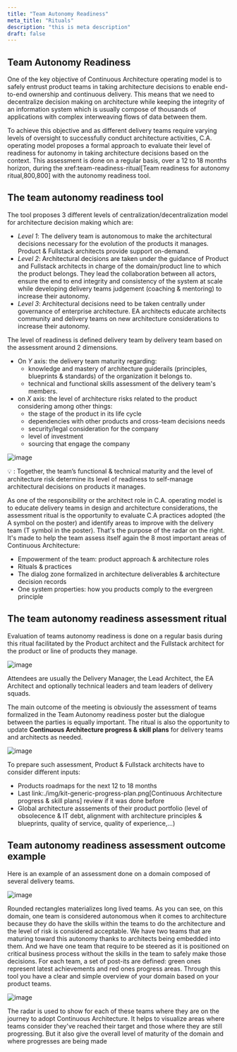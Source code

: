 ```yaml
---
title: "Team Autonomy Readiness"
meta_title: "Rituals"
description: "this is meta description"
draft: false
---
```


## Team Autonomy Readiness

One of the key objective of Continuous Architecture operating model is to safely entrust product teams in taking architecture decisions to enable end-to-end ownership and continuous delivery. This means that we need to decentralize decision making on architecture while keeping the integrity of an information system which is usually compose of thousands of applications with complex interweaving flows of data between them.

To achieve this objective and as different delivery teams require varying levels of oversight to successfully conduct architecture activities, C.A. operating model proposes a formal approach to evaluate their level of readiness for autonomy in taking architecture decisions based on the context. This assessment is done on a regular basis, over a 12 to 18 months horizon, during the xref:team-readiness-ritual[Team readiness for autonomy ritual,800,800] with the autonomy readiness tool.

## The team autonomy readiness tool

The tool proposes 3 different levels of centralization/decentralization model for architecture decision making which are:

* *Level 1*: The delivery team is autonomous to make the architectural decisions necessary for the evolution of the products it manages. Product & Fullstack architects provide support on-demand.
* *Level 2*: Architectural decisions are taken under the guidance of Product and Fullstack architects in charge of the domain/product line to which the product belongs. They lead the collaboration between all actors, ensure the end to end integrity and consistency of the system at scale while developing delivery teams judgement (coaching & mentoring) to increase their autonomy.
* *Level 3*: Architectural decisions need to be taken centrally under governance of enterprise architecture. EA architects educate architects community and delivery teams on new architecture considerations to increase their autonomy.

The level of readiness is defined delivery team by delivery team based on the assessment around 2 dimensions.

* On *Y* axis: the delivery team maturity regarding:
  * knowledge and mastery of architecture guiderails (principles, blueprints & standards) of the organization it belongs to.
  * technical and functional skills assessment of the delivery team's members.
* on *X* axis: the level of architecture risks related to the product considering among other things:
  * the stage of the product in its life cycle
  * dependencies with other products and cross-team decisions needs
  * security/legal consideration for the company
  * level of investment
  * sourcing that engage the company

![image](./images/rituals/kit-autonomy-assesment.png)

💡 : Together, the team’s functional & technical maturity and the level of architecture risk determine its level of readiness to self-manage architectural decisions on products it manages.

As one of the responsibility or the architect role in C.A. operating model is to educate delivery teams in design and architecture considerations, the assessment ritual is the opportunity to evaluate C.A practices adopted (the A symbol on the poster) and identify areas to improve with the delivery team (T symbol in the poster). That's the purpose of the radar on the right. It's made to help the team assess itself again the 8 most important areas of Continuous Architecture:

* Empowerment of the team: product approach & architecture roles
* Rituals & practices
* The dialog zone formalized in architecture deliverables & architecture decision records
* One system properties: how you products comply to the evergreen principle

## The team autonomy readiness assessment ritual

Evaluation of teams autonomy readiness is done on a regular basis during this ritual facilitated by the Product architect and the Fullstack architect for the product or line of products they manage.

![image](./images/rituals/team-autonomy-readiness.png)

Attendees are usually the Delivery Manager, the Lead Architect, the EA Architect and optionally technical leaders and team leaders of delivery squads.

The main outcome of the meeting is obviously the assessment of teams formalized in the Team Autonomy readiness poster but the dialogue between the parties is equally important. The ritual is also the opportunity to update **Continuous Architecture progress & skill plans** for delivery teams and architects as needed.

![image](./images/rituals/misc/kit-generic-progress-plan.png)

To prepare such assessment, Product & Fullstack architects have to consider different inputs:

* Products roadmaps for the next 12 to 18 months
* Last link:./img/kit-generic-progress-plan.png[Continuous Architecture progress & skill plans] review if it was done before
* Global architecture asssements of their product portfolio (level of obsolecence & IT debt, alignment with architecture principles & blueprints, quality of service, quality of experience,...)

## Team autonomy readiness assessment outcome example

Here is an example of an assessment done on a domain composed of several delivery teams.

![image](./images/rituals/misc/team-autonomy-sample1.jpg)

Rounded rectangles materializes long lived teams. As you can see, on this domain, one team is considered autonomous when it comes to architecture because they do have the skills within the teams to do the architecture and the level of risk is considered acceptable. We have two teams that are maturing toward this autonomy thanks to architects being embedded into them. And we have one team that require to be steered as it is positioned on critical business process without the skills in the team to safely make those decisions. For each team, a set of post-its are defined: green ones represent latest achievements and red ones progress areas.
Through this tool you have a clear and simple overview of your domain based on your product teams.

![image](./images/rituals/misc/team-autonomy-sample2.jpg)

The radar is used to show for each of these teams where they are on the journey to adopt Continuous Architecture. It helps to visualize areas where teams consider they've reached their target and those where they are still progressing. But it also give the overall level of maturity of the domain and where progresses are being made
